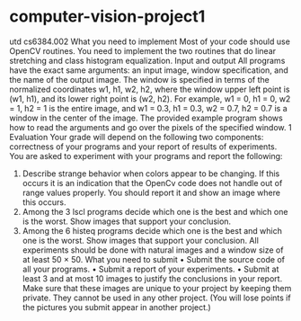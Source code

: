 # computer-vision-project1
utd cs6384.002
What you need to implement
Most of your code should use OpenCV routines. You need to implement the two routines that do linear
stretching and class histogram equalization.
Input and output
All programs have the exact same arguments: an input image, window specification, and the name of the
output image. The window is specified in terms of the normalized coordinates w1, h1, w2, h2, where the
window upper left point is (w1, h1), and its lower right point is (w2, h2). For example, w1 = 0, h1 = 0,
w2 = 1, h2 = 1 is the entire image, and w1 = 0.3, h1 = 0.3, w2 = 0.7, h2 = 0.7 is a window in the center of
the image. The provided example program shows how to read the arguments and go over the pixels of the
specified window.
1
Evaluation
Your grade will depend on the following two components: correctness of your programs and your report of
results of experiments. You are asked to experiment with your programs and report the following:
1. Describe strange behavior when colors appear to be changing. If this occurs it is an indication that the
OpenCv code does not handle out of range values properly. You should report it and show an image
where this occurs.
2. Among the 3 lscl programs decide which one is the best and which one is the worst. Show images that
support your conclusion.
3. Among the 6 histeq programs decide which one is the best and which one is the worst. Show images that
support your conclusion.
All experiments should be done with natural images and a window size of at least 50 × 50.
What you need to submit
• Submit the source code of all your programs.
• Submit a report of your experiments.
• Submit at least 3 and at most 10 images to justify the conclusions in your report. Make sure that
these images are unique to your project by keeping them private. They cannot be used in any other
project. (You will lose points if the pictures you submit appear in another project.)
